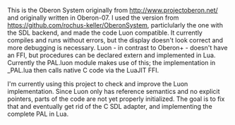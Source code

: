 This is the Oberon System originally from http://www.projectoberon.net/ and originally written in Oberon-07.
I used the version from https://github.com/rochus-keller/OberonSystem, particlularly the one with the
SDL backend, and made the code Luon compatible. It currently compiles and runs without errors, but 
the display doesn't look correct and more debugging is necessary.
Luon - in contrast to Oberon+ - doesn't have an FFI, but procedures can be declared extern and implemented
in Lua. Currently the PAL.luon module makes use of this; the implementation in _PAL.lua then calls native
C code via the LuaJIT FFI.

I'm currently using this project to check and improve the Luon implementation. Since Luon only has reference
semantics and no explicit pointers, parts of the code are not yet properly initialized. The goal is to fix 
that and eventually get rid of the C SDL adapter, and implementing the complete PAL in Lua.
